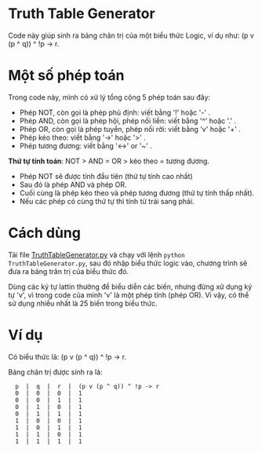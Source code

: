 # Truth Table Generator
Code này giúp sinh ra bảng chân trị của một biểu thức Logic, ví dụ như: (p v (p ^ q)) ^ !p -> r. 


# Một số phép toán

Trong code này, mình có xử lý tổng cộng 5 phép toán sau đây: 
- Phép NOT, còn gọi là phép phủ định:  viết bằng '!' hoặc '-' .
- Phép AND, còn gọi là phép hội, phép nối liền: viết bằng '^' hoặc '.' .
- Phép OR, còn gọi là phép tuyển, phép nối rời: viết bằng 'v' hoặc '+' .
- Phép kéo theo: viết bằng '->' hoặc '>' .
- Phép tương đương: viết bằng '<->' or '~' .

**Thứ tự tính toán**: NOT > AND = OR > kéo theo = tương đương.
- Phép NOT sẽ được tính đầu tiên (thứ tự tính cao nhất)
- Sau đó là phép AND và phép OR.
- Cuối cùng là phép kéo theo và phép tương đương (thứ tự tính thấp nhất).
- Nếu các phép có cùng thứ tự thì tính từ trái sang phải.

# Cách dùng
Tải file [TruthTableGenerator.py](TruthTableGenerator.py) và chạy với lệnh `python TruthTableGenerator.py`, sau đó nhập biểu thức logic vào, chương trình sẽ đưa ra bảng trân trị của biểu thức đó.

Dùng các ký tự lattin thường để biểu diễn các biến, nhưng đừng xử dụng ký tự 'v', vì trong code của mình 'v' là một phép tính (phép OR). Vì vậy, có thể sử dụng nhiều nhất là 25 biến trong biểu thức.

# Ví dụ
Có biểu thức là: (p v (p ^ q)) ^ !p -> r.

Bảng chân trị được sinh ra là:
```
  p  |  q  |  r  |  (p v (p ^ q)) ^ !p -> r
  0  |  0  |  0  |  1
  0  |  0  |  1  |  1
  0  |  1  |  0  |  1
  0  |  1  |  1  |  1
  1  |  0  |  0  |  1
  1  |  0  |  1  |  1
  1  |  1  |  0  |  1
  1  |  1  |  1  |  1
```
